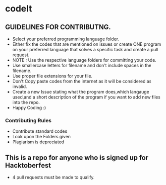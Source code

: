 # codeIt

## GUIDELINES FOR CONTRIBUTNG.

- Select your preferred programming language folder.
- Either fix the codes that are mentioned on issues or create ONE program on your preferred language that solves a specific task and create a pull request.
- NOTE : Use the respective language folders for committing your code.
- Use smallercase letters for filename and don't include spaces in the filename.
- Use proper file extensions for your file.
- Don't Copy paste codes from the internet as it will be considered as invalid.
- Create a new Issue stating what the program does,which langauge used,and a short description of the program if you want to add new files into the repo.
- Happy Coding :)


### Contributing Rules

- Contribute standard codes
- Look upon the Folders given
- Plagiarism is depreciated

## This is a repo for anyone who is signed up for Hacktoberfest

- 4 pull requests must be made to qualify.
